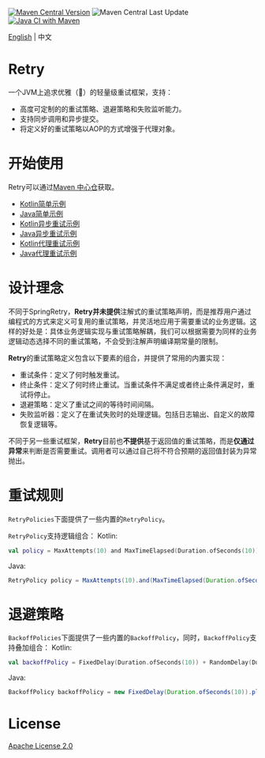 [![Maven Central Version](https://img.shields.io/maven-central/v/com.github.marks-yag/retry)](https://maven-badges.herokuapp.com/maven-central/com.github.marks-yag/retry)
![Maven Central Last Update](https://img.shields.io/maven-central/last-update/com.github.marks-yag/retry)
[![Java CI with Maven](https://github.com/marks-yag/retry/actions/workflows/maven.yml/badge.svg)](https://github.com/marks-yag/retry/actions/workflows/maven.yml)

[English](README.md) | 中文

# Retry
一个JVM上追求优雅（🌝）的轻量级重试框架，支持：
- 高度可定制的的重试策略、退避策略和失败监听能力。
- 支持同步调用和异步提交。
- 将定义好的重试策略以AOP的方式增强于代理对象。

# 开始使用
Retry可以通过[Maven 中心仓](https://mvnrepository.com/artifact/com.github.marks-yag/retry)获取。

- [Kotlin简单示例](demo/src/main/kotlin/retry/demo/kotlin/Simple.kt)
- [Java简单示例](demo/src/main/java/retry/demo/java/Simple.java)
- [Kotlin异步重试示例](demo/src/main/kotlin/retry/demo/kotlin/Async.kt)
- [Java异步重试示例](demo/src/main/java/retry/demo/java/Async.java)
- [Kotlin代理重试示例](demo/src/main/kotlin/retry/demo/kotlin/Proxy.kt)
- [Java代理重试示例](demo/src/main/java/retry/demo/java/Proxy.java)

# 设计理念
不同于SpringRetry，**Retry并未提供**注解式的重试策略声明，而是推荐用户通过编程式的方式来定义可复用的重试策略，并灵活地应用于需要重试的业务逻辑。这样的好处是：具体业务逻辑实现与重试策略解耦，我们可以根据需要为同样的业务逻辑动态选择不同的重试策略，不会受到注解声明编译期常量的限制。

**Retry**的重试策略定义包含以下要素的组合，并提供了常用的内置实现：
- 重试条件：定义了何时触发重试。
- 终止条件：定义了何时终止重试。当重试条件不满足或者终止条件满足时，重试将停止。
- 退避策略：定义了重试之间的等待时间间隔。
- 失败监听器：定义了在重试失败时的处理逻辑。包括日志输出、自定义的故障恢复逻辑等。

不同于另一些重试框架，**Retry**目前也**不提供**基于返回值的重试策略，而是**仅通过异常**来判断是否需要重试。调用者可以通过自己将不符合预期的返回值封装为异常抛出。

# 重试规则
`RetryPolicies`下面提供了一些内置的`RetryPolicy`。

`RetryPolicy`支持逻辑组合：
Kotlin:
```kotlin
val policy = MaxAttempts(10) and MaxTimeElapsed(Duration.ofSeconds(10))
```
Java:
```java
RetryPolicy policy = MaxAttempts(10).and(MaxTimeElapsed(Duration.ofSeconds(10)));
```

# 退避策略
`BackoffPolicies`下面提供了一些内置的`BackoffPolicy`，同时，`BackoffPolicy`支持叠加组合：
Kotlin:
```kotlin
val backoffPolicy = FixedDelay(Duration.ofSeconds(10)) + RandomDelay(Duration.ofSeconds(0), Duration.ofSeconds(10))
```
Java:
```java
BackoffPolicy backoffPolicy = new FixedDelay(Duration.ofSeconds(10)).plus(new RandomDelay(Duration.ofSeconds(0), Duration.ofSeconds(10)));
```

# License
[Apache License 2.0](LICENSE)
